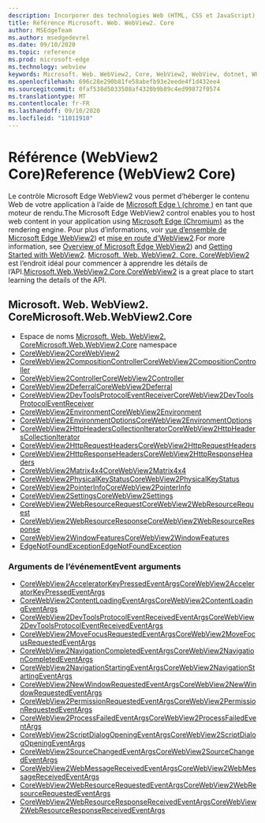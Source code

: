 ```yaml
---
description: Incorporer des technologies Web (HTML, CSS et JavaScript) dans vos applications natives avec le contrôle Microsoft Edge WebView2
title: Référence Microsoft. Web. WebView2. Core
author: MSEdgeTeam
ms.author: msedgedevrel
ms.date: 09/10/2020
ms.topic: reference
ms.prod: microsoft-edge
ms.technology: webview
keywords: Microsoft. Web. WebView2, Core, WebView2, WebView, dotnet, WPF, WinForms, application, Edge, CoreWebView2, CoreWebView2Controller, contrôle de navigateur, html Edge
ms.openlocfilehash: 696c28e290b81fe58abefb93e2eede4f1d432ee4
ms.sourcegitcommit: 0faf538d5033508af4320b9b89c4ed99872f0574
ms.translationtype: MT
ms.contentlocale: fr-FR
ms.lasthandoff: 09/10/2020
ms.locfileid: "11011910"
---
```

# <span data-ttu-id="ed1b8-104">Référence (WebView2 Core)</span><span class="sxs-lookup"><span data-stu-id="ed1b8-104">Reference (WebView2 Core)</span></span>  

<span data-ttu-id="ed1b8-105">Le contrôle Microsoft Edge WebView2 vous permet d’héberger le contenu Web de votre application à l’aide de [Microsoft Edge \ (chrome \)](https://www.microsoftedgeinsider.com) en tant que moteur de rendu.</span><span class="sxs-lookup"><span data-stu-id="ed1b8-105">The Microsoft Edge WebView2 control enables you to host web content in your application using [Microsoft Edge \(Chromium\)](https://www.microsoftedgeinsider.com) as the rendering engine.</span></span>  <span data-ttu-id="ed1b8-106">Pour plus d’informations, voir [vue d’ensemble de Microsoft Edge WebView2](../../index.md)) et [mise en route d’WebView2](../../gettingstarted/win32.md).</span><span class="sxs-lookup"><span data-stu-id="ed1b8-106">For more information, see [Overview of Microsoft Edge WebView2](../../index.md)) and [Getting Started with WebView2](../../gettingstarted/win32.md).</span></span>  <span data-ttu-id="ed1b8-107">[Microsoft. Web. WebView2. Core. CoreWebView2](0-9-538/microsoft-web-webview2-core-corewebview2.md) est l’endroit idéal pour commencer à apprendre les détails de l’API.</span><span class="sxs-lookup"><span data-stu-id="ed1b8-107">[Microsoft.Web.WebView2.Core.CoreWebView2](0-9-538/microsoft-web-webview2-core-corewebview2.md) is a great place to start learning the details of the API.</span></span>  

## <span data-ttu-id="ed1b8-108">Microsoft. Web. WebView2. Core</span><span class="sxs-lookup"><span data-stu-id="ed1b8-108">Microsoft.Web.WebView2.Core</span></span>
*   <span data-ttu-id="ed1b8-109">Espace de noms [Microsoft. Web. WebView2. Core](0-9-628/namespace-microsoft-web-webview2-core.md)</span><span class="sxs-lookup"><span data-stu-id="ed1b8-109">[Microsoft.Web.WebView2.Core](0-9-628/namespace-microsoft-web-webview2-core.md) namespace</span></span>
*   [<span data-ttu-id="ed1b8-110">CoreWebView2</span><span class="sxs-lookup"><span data-stu-id="ed1b8-110">CoreWebView2</span></span>](0-9-628/microsoft-web-webview2-core-corewebview2.md)
*   [<span data-ttu-id="ed1b8-111">CoreWebView2CompositionController</span><span class="sxs-lookup"><span data-stu-id="ed1b8-111">CoreWebView2CompositionController</span></span>](0-9-628/microsoft-web-webview2-core-corewebview2compositioncontroller.md)
*   [<span data-ttu-id="ed1b8-112">CoreWebView2Controller</span><span class="sxs-lookup"><span data-stu-id="ed1b8-112">CoreWebView2Controller</span></span>](0-9-628/microsoft-web-webview2-core-corewebview2controller.md)
*   [<span data-ttu-id="ed1b8-113">CoreWebView2Deferral</span><span class="sxs-lookup"><span data-stu-id="ed1b8-113">CoreWebView2Deferral</span></span>](0-9-628/microsoft-web-webview2-core-corewebview2deferral.md)
*   [<span data-ttu-id="ed1b8-114">CoreWebView2DevToolsProtocolEventReceiver</span><span class="sxs-lookup"><span data-stu-id="ed1b8-114">CoreWebView2DevToolsProtocolEventReceiver</span></span>](0-9-628/microsoft-web-webview2-core-corewebview2devtoolsprotocoleventreceiver.md)
*   [<span data-ttu-id="ed1b8-115">CoreWebView2Environment</span><span class="sxs-lookup"><span data-stu-id="ed1b8-115">CoreWebView2Environment</span></span>](0-9-628/microsoft-web-webview2-core-corewebview2environment.md)
*   [<span data-ttu-id="ed1b8-116">CoreWebView2EnvironmentOptions</span><span class="sxs-lookup"><span data-stu-id="ed1b8-116">CoreWebView2EnvironmentOptions</span></span>](0-9-628/microsoft-web-webview2-core-corewebview2environmentoptions.md)
*   [<span data-ttu-id="ed1b8-117">CoreWebView2HttpHeadersCollectionIterator</span><span class="sxs-lookup"><span data-stu-id="ed1b8-117">CoreWebView2HttpHeadersCollectionIterator</span></span>](0-9-628/microsoft-web-webview2-core-corewebview2httpheaderscollectioniterator.md)
*   [<span data-ttu-id="ed1b8-118">CoreWebView2HttpRequestHeaders</span><span class="sxs-lookup"><span data-stu-id="ed1b8-118">CoreWebView2HttpRequestHeaders</span></span>](0-9-628/microsoft-web-webview2-core-corewebview2httprequestheaders.md)
*   [<span data-ttu-id="ed1b8-119">CoreWebView2HttpResponseHeaders</span><span class="sxs-lookup"><span data-stu-id="ed1b8-119">CoreWebView2HttpResponseHeaders</span></span>](0-9-628/microsoft-web-webview2-core-corewebview2httpresponseheaders.md)
*   [<span data-ttu-id="ed1b8-120">CoreWebView2Matrix4x4</span><span class="sxs-lookup"><span data-stu-id="ed1b8-120">CoreWebView2Matrix4x4</span></span>](0-9-628/microsoft-web-webview2-core-corewebview2matrix4x4.md)
*   [<span data-ttu-id="ed1b8-121">CoreWebView2PhysicalKeyStatus</span><span class="sxs-lookup"><span data-stu-id="ed1b8-121">CoreWebView2PhysicalKeyStatus</span></span>](0-9-628/microsoft-web-webview2-core-corewebview2physicalkeystatus.md)
*   [<span data-ttu-id="ed1b8-122">CoreWebView2PointerInfo</span><span class="sxs-lookup"><span data-stu-id="ed1b8-122">CoreWebView2PointerInfo</span></span>](0-9-628/microsoft-web-webview2-core-corewebview2pointerinfo.md)
*   [<span data-ttu-id="ed1b8-123">CoreWebView2Settings</span><span class="sxs-lookup"><span data-stu-id="ed1b8-123">CoreWebView2Settings</span></span>](0-9-628/microsoft-web-webview2-core-corewebview2settings.md)
*   [<span data-ttu-id="ed1b8-124">CoreWebView2WebResourceRequest</span><span class="sxs-lookup"><span data-stu-id="ed1b8-124">CoreWebView2WebResourceRequest</span></span>](0-9-628/microsoft-web-webview2-core-corewebview2webresourcerequest.md)
*   [<span data-ttu-id="ed1b8-125">CoreWebView2WebResourceResponse</span><span class="sxs-lookup"><span data-stu-id="ed1b8-125">CoreWebView2WebResourceResponse</span></span>](0-9-628/microsoft-web-webview2-core-corewebview2webresourceresponse.md)
*   [<span data-ttu-id="ed1b8-126">CoreWebView2WindowFeatures</span><span class="sxs-lookup"><span data-stu-id="ed1b8-126">CoreWebView2WindowFeatures</span></span>](0-9-628/microsoft-web-webview2-core-corewebview2windowfeatures.md)
*   [<span data-ttu-id="ed1b8-127">EdgeNotFoundException</span><span class="sxs-lookup"><span data-stu-id="ed1b8-127">EdgeNotFoundException</span></span>](0-9-628/microsoft-web-webview2-core-edgenotfoundexception.md)

### <span data-ttu-id="ed1b8-128">Arguments de l’événement</span><span class="sxs-lookup"><span data-stu-id="ed1b8-128">Event arguments</span></span>

*   [<span data-ttu-id="ed1b8-129">CoreWebView2AcceleratorKeyPressedEventArgs</span><span class="sxs-lookup"><span data-stu-id="ed1b8-129">CoreWebView2AcceleratorKeyPressedEventArgs</span></span>](0-9-628/microsoft-web-webview2-core-corewebview2acceleratorkeypressedeventargs.md)
*   [<span data-ttu-id="ed1b8-130">CoreWebView2ContentLoadingEventArgs</span><span class="sxs-lookup"><span data-stu-id="ed1b8-130">CoreWebView2ContentLoadingEventArgs</span></span>](0-9-628/microsoft-web-webview2-core-corewebview2contentloadingeventargs.md)
*   [<span data-ttu-id="ed1b8-131">CoreWebView2DevToolsProtocolEventReceivedEventArgs</span><span class="sxs-lookup"><span data-stu-id="ed1b8-131">CoreWebView2DevToolsProtocolEventReceivedEventArgs</span></span>](0-9-628/microsoft-web-webview2-core-corewebview2devtoolsprotocoleventreceivedeventargs.md)
*   [<span data-ttu-id="ed1b8-132">CoreWebView2MoveFocusRequestedEventArgs</span><span class="sxs-lookup"><span data-stu-id="ed1b8-132">CoreWebView2MoveFocusRequestedEventArgs</span></span>](0-9-628/microsoft-web-webview2-core-corewebview2movefocusrequestedeventargs.md)
*   [<span data-ttu-id="ed1b8-133">CoreWebView2NavigationCompletedEventArgs</span><span class="sxs-lookup"><span data-stu-id="ed1b8-133">CoreWebView2NavigationCompletedEventArgs</span></span>](0-9-628/microsoft-web-webview2-core-corewebview2navigationcompletedeventargs.md)
*   [<span data-ttu-id="ed1b8-134">CoreWebView2NavigationStartingEventArgs</span><span class="sxs-lookup"><span data-stu-id="ed1b8-134">CoreWebView2NavigationStartingEventArgs</span></span>](0-9-628/microsoft-web-webview2-core-corewebview2navigationstartingeventargs.md)
*   [<span data-ttu-id="ed1b8-135">CoreWebView2NewWindowRequestedEventArgs</span><span class="sxs-lookup"><span data-stu-id="ed1b8-135">CoreWebView2NewWindowRequestedEventArgs</span></span>](0-9-628/microsoft-web-webview2-core-corewebview2newwindowrequestedeventargs.md)
*   [<span data-ttu-id="ed1b8-136">CoreWebView2PermissionRequestedEventArgs</span><span class="sxs-lookup"><span data-stu-id="ed1b8-136">CoreWebView2PermissionRequestedEventArgs</span></span>](0-9-628/microsoft-web-webview2-core-corewebview2permissionrequestedeventargs.md)
*   [<span data-ttu-id="ed1b8-137">CoreWebView2ProcessFailedEventArgs</span><span class="sxs-lookup"><span data-stu-id="ed1b8-137">CoreWebView2ProcessFailedEventArgs</span></span>](0-9-628/microsoft-web-webview2-core-corewebview2processfailedeventargs.md)
*   [<span data-ttu-id="ed1b8-138">CoreWebView2ScriptDialogOpeningEventArgs</span><span class="sxs-lookup"><span data-stu-id="ed1b8-138">CoreWebView2ScriptDialogOpeningEventArgs</span></span>](0-9-628/microsoft-web-webview2-core-corewebview2scriptdialogopeningeventargs.md)
*   [<span data-ttu-id="ed1b8-139">CoreWebView2SourceChangedEventArgs</span><span class="sxs-lookup"><span data-stu-id="ed1b8-139">CoreWebView2SourceChangedEventArgs</span></span>](0-9-628/microsoft-web-webview2-core-corewebview2sourcechangedeventargs.md)
*   [<span data-ttu-id="ed1b8-140">CoreWebView2WebMessageReceivedEventArgs</span><span class="sxs-lookup"><span data-stu-id="ed1b8-140">CoreWebView2WebMessageReceivedEventArgs</span></span>](0-9-628/microsoft-web-webview2-core-corewebview2webmessagereceivedeventargs.md)
*   [<span data-ttu-id="ed1b8-141">CoreWebView2WebResourceRequestedEventArgs</span><span class="sxs-lookup"><span data-stu-id="ed1b8-141">CoreWebView2WebResourceRequestedEventArgs</span></span>](0-9-628/microsoft-web-webview2-core-corewebview2webresourcerequestedeventargs.md)
*   [<span data-ttu-id="ed1b8-142">CoreWebView2WebResourceResponseReceivedEventArgs</span><span class="sxs-lookup"><span data-stu-id="ed1b8-142">CoreWebView2WebResourceResponseReceivedEventArgs</span></span>](0-9-628/microsoft-web-webview2-core-corewebview2webresourceresponsereceivedeventargs.md)
